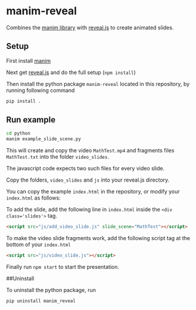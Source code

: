 # manim-reveal
Combines the [manim library](https://github.com/3b1b/manim) with [reveal.js](https://github.com/hakimel/reveal.js/) to create animated slides.

## Setup
First install [manim](https://github.com/3b1b/manim)

Next get [reveal.js](https://github.com/hakimel/reveal.js/) and do the full setup (`npm install`)

Then install the python package  `manim-reveal` located in this repository, by running following command

```bash
pip install .
```

## Run example

```bash
cd python
manim example_slide_scene.py
```
This will create and copy the video `MathTest.mp4` and fragments files `MathTest.txt` into the folder `video_slides`.

The javascript code expects two such files for every video slide.

Copy the folders, `video_slides` and `js` into your reveal.js directory.

You can copy the example `index.html` in the repository, or modify your `index.html` as follows:

To add the slide, add the following line in `index.html` inside the `<div class='slides'>` tag.

```html
<script src="js/add_video_slide.js" slide_scene="MathTest"></script>
```
To make the video slide fragments work, add the following script tag at the bottom of your `index.html`

```html
<script src="js/video_slide.js"></script>
```
Finally run `npm start` to start the presentation.

##Uninstall

To uninstall the python package, run

```bash
pip uninstall manim_reveal
```
